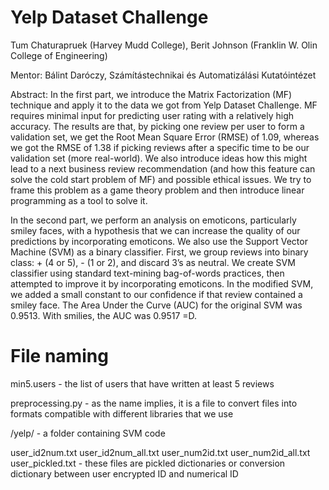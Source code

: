 Yelp Dataset Challenge
======================
Tum Chaturapruek (Harvey Mudd College), Berit Johnson (Franklin W. Olin College of Engineering)

Mentor: Bálint Daróczy, Számítástechnikai és Automatizálási Kutatóintézet

Abstract: In the first part, we introduce the Matrix Factorization (MF) technique and apply it to the data we got from Yelp Dataset Challenge. MF requires minimal input for predicting user rating with a relatively high accuracy. The results are that, by picking one review per user to form a validation set, we get the Root Mean Square Error (RMSE) of 1.09, whereas we got the RMSE of 1.38 if picking reviews after a specific time to be our validation set (more real-world). We also introduce ideas how this might lead to a next business review recommendation (and how this feature can solve the cold start problem of MF) and possible ethical issues. We try to frame this problem as a game theory problem and then introduce linear programming as a tool to solve it.

In the second part, we perform an analysis on emoticons, particularly smiley faces, with a hypothesis that we can increase the quality of our predictions by incorporating emoticons. We also use the Support Vector Machine (SVM) as a binary classifier. First, we group reviews into binary class: + (4 or 5), - (1 or 2), and discard 3’s as neutral. We create SVM classifier using standard text-mining bag-of-words practices, then attempted to improve it by incorporating emoticons. In the modified SVM, we added a small constant to our confidence if that review contained a smiley face. The Area Under the Curve (AUC) for the original SVM was 0.9513. With smilies, the AUC was 0.9517 =D.



File naming
======================
min5.users - the list of users that have written at least 5 reviews

preprocessing.py - as the name implies, it is a file to convert files into formats compatible with different libraries that we use

/yelp/ - a folder containing SVM code

user_id2num.txt
user_id2num_all.txt
user_num2id.txt
user_num2id_all.txt
user_pickled.txt  - these files are pickled dictionaries or conversion dictionary between user encrypted ID and numerical ID


